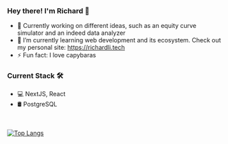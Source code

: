 ### Hey there! I'm Richard 👋

<!--
**clsscrch/clsscrch** is a ✨ _special_ ✨ repository because its `README.md` (this file) appears on your GitHub profile.

Here are some ideas to get you started:

- 🔭 I’m currently working on ...
- 🌱 I’m currently learning ...
- 👯 I’m looking to collaborate on ...
- 🤔 I’m looking for help with ...
- 💬 Ask me about ...
- 📫 How to reach me: ...
- 😄 Pronouns: ...
- ⚡ Fun fact: ...
-->

- 🔭 Currently working on different ideas, such as an equity curve simulator and an indeed data analyzer
- 🌱 I’m currently learning web development and its ecosystem. Check out my personal site: https://richardli.tech
- ⚡ Fun fact: I love capybaras 

### Current Stack 🛠
- 💻 NextJS, React
- 🛢 PostgreSQL

<br/>

[![Top Langs](https://github-readme-stats.vercel.app/api/top-langs/?username=clsscrch&layout=compact)](https://github.com/anuraghazra/github-readme-stats)
